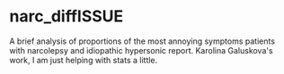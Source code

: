 # narc_diffISSUE
A brief analysis of proportions of the most annoying symptoms patients with narcolepsy and idiopathic hypersonic report. Karolina Galuskova's work, I am just helping with stats a little.
